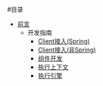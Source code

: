#目录
* [前言](README.md)
  * 开发指南
    * [Client接入(Spring)](client/clientSpring.md)
    * [Client接入(非Spring)](client/clientNoSpring.md)
    * [组件开发](client/nodeDevelop.md)
    * [执行上下文](client/runnerContext.md)
    * [执行引擎](client/runnerEngine.md)

